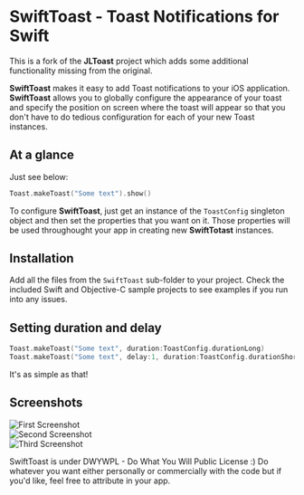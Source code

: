 # SwiftToast - Toast Notifications for Swift

This is a fork of the **JLToast** project which adds some additional functionality missing from the original. 

**SwiftToast** makes it easy to add Toast notifications to your iOS application. **SwiftToast** allows you to globally configure the appearance of your toast and specify the position on screen where the toast will appear so that you don't have to do tedious configuration for each of your new Toast instances.

## At a glance

Just see below:

```swift
Toast.makeToast("Some text").show()
```

To configure **SwiftToast**, just get an instance of the `ToastConfig` singleton object and then set the properties that you want on it. Those properties will be used throughought your app in creating new **SwiftTotast** instances.

## Installation

Add all the files from the `SwiftToast` sub-folder to your project. Check the included Swift and Objective-C sample projects to see examples if you run into any issues.

## Setting duration and delay

```swift
Toast.makeToast("Some text", duration:ToastConfig.durationLong)
Toast.makeToast("Some text", delay:1, duration:ToastConfig.durationShort)
```

It's as simple as that!

## Screenshots

![First Screenshot](https://raw.github.com/FahimF/SwiftToast/master/Screenshots/SwiftToast-Screenshot-1.png)
<br />
![Second Screenshot](https://raw.github.com/FahimF/SwiftToast/master/Screenshots/SwiftToast-Screenshot-2.png)
<br />
![Third Screenshot](https://raw.github.com/FahimF/SwiftToast/master/Screenshots/SwiftToast-Screenshot-3.png)

SwiftToast is under DWYWPL - Do What You Will Public License :) Do whatever you want either personally or commercially with the code but if you'd like, feel free to attribute in your app.
